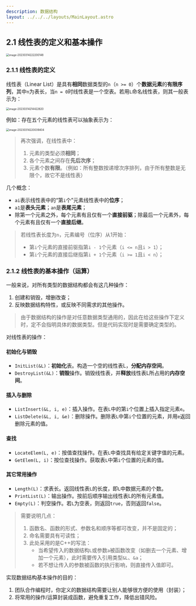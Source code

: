 ```yaml
---
description: 数据结构
layout: ../../../layouts/MainLayout.astro
---
```


## 2.1 线性表的定义和基本操作

<img src="https://images.drshw.tech/images/notes/image-20230314222200148.png" alt="image-20230314222200148" style="zoom:50%;" />

### 2.1.1 线性表的定义

线性表（Linear List）是具有**相同**数据类型的`n`（`n >= 0`）个**数据元素**的**有限序列**，其中`n`为表长，当`n = 0`时线性表是一个空表。若用`L`命名线性表，则其一般表示为：

<img src="https://images.drshw.tech/images/notes/image-20230314214422620.png" alt="image-20230314214422620" style="zoom:50%;" />

例如：存在五个元素的线性表可以抽象表示为：

<img src="https://images.drshw.tech/images/notes/image-20230314220039404.png" alt="image-20230314220039404" style="zoom:50%;" />

> 再次强调，在线性表中：
>
> 1. 元素的类型必须**相同**；
> 2. 各个元素之间存在**先后次序**；
> 3. 元素个数**有限**。（例如：所有整数按递增次序排列，由于所有整数是无限个，故它不是线性表）

几个概念：

+ `ai`表示线性表中的“第`i`个”元素线性表中的**位序**；
+ `a1`是**表头元素**；`an`是**表尾元素**；
+ 除第一个元素之外，每个元素有且仅有一个**直接前驱**；除最后一个元素外，每个元素有且仅有一个**直接后继**。

> 若线性表长度为`n`，元素编号（位序）从1开始：
>
> + 第`i`个元素的直接前驱指第`i - 1`个元素（`i <= n`且`i > 1`）；
> + 第`i`个元素的直接后继指第`i + 1`个元素（`i >= 1`且`i < n`）；

### 2.1.2 线性表的基本操作（运算）

一般来说，对所有类型的数据结构都会有这几种操作：

1. 创建和销毁，增删改查；
2. 反映数据结构特性，或反映不同需求的其他操作。

> 由于数据结构的操作是对任意数据类型通用的，因此在给这些操作下定义时，定不会指明具体的数据类型。但是代码实现时是需要确定类型的。

对线性表的操作：

#### 初始化与销毁

+ `InitList(&L)`：**初始化**表。构造一个空的线性表L，**分配内存空间**。
+ `DestroyList(&L)`：**销毁**操作。销毁线性表，并**释放**线性表L所占用的**内存空间**。

#### 插入与删除

+ `ListInsert(&L, i, e)`：插入操作。在表`L`中的第`i`个位置上插入指定元素`e`。
+ `ListDelete(&L, i, &e)`：删除操作。删除表`L`中第`i`个位置的元素，并用`e`返回删除元素的值。

#### 查找

+ `LocateElem(L, e)`：按值查找操作。在表`L`中查找具有给定关键字值的元素。
+ `GetElem(L, i)`：按位查找操作。获取表`L`中第`i`个位置的元素的值。

#### 其它常用操作

+ `Length(L)`：求表长。返回线性表`L`的长度，即`L`中数据元素的个数。
+ `PrintList(L)`：输出操作。按前后顺序输出线性表L的所有元素值。
+ `Empty(L)`：判空操作。若`L`为空表，则返回`true`，否则返回`false`。

> 需要说明几点：
>
> 1. 函数名、函数的形式、参数名和顺序等都可改变，并不是固定的；
> 2. 命名需要具有可读性；
> 3. 此处采用的是C++的写法：
>    + 当希望传入的数据结构`L`或参数`a`被函数改变（如删去一个元素、增加一个元素），此时需要传入引用类型`&L`、`&a`；
>    + 若不想让传入的参数被函数的执行影响，则直接传入值即可。

实现数据结构基本操作的目的：

1. 团队合作编程时，你定义的数据结构需要让别人能够很方便的使用（封装）；
2. 将常用的操作/运算封装成函数，避免重复工作，降低出错风险。
